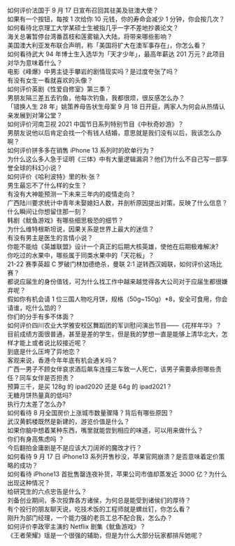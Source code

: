如何评价法国于 9 月 17 日宣布召回其驻美及驻澳大使？  
如果有一个按钮，每按 1 次给你 10 元钱，你的寿命会减少 1 分钟，你会按几次？  
如何看待北京理工大学某硕士生被指几乎一字不差地抄袭论文？  
海关总署暂停台湾番荔枝和莲雾输入大陆，将带来哪些影响？  
美国澳大利亚发布联合声明，称「美国将扩大在澳军事存在」，你怎么看？  
如何看待武大 94 年博士生入选华为「天才少年」，最高年薪达 201 万元？此项目对华为意味着什么？  
电影《峰爆》中男主徒手攀岩的剧情现实吗？是过度夸张了吗？  
有没有女生一看就喜欢的头像？  
如何评价英剧《性爱自修室》第三季？  
男朋友隔三差五去钓鱼，他每次钓鱼，我都很烦，很反感怎么办？  
「错换人生 28 年」姚策养母告状生母案 9 月 18 日开庭，两家人为何会从热情认亲发展到对簿公堂？  
如何评价河南卫视 2021 中国节日系列特别节目《中秋奇妙游》？  
男朋友说他以后肯定会找一个有钱人结婚，意思就是我们没有以后，我该怎么办啊？  
如何评价拼多多在销售 iPhone 13 系列时的砍单行为？  
为什么这么多人急于证明《三体》中有大量逻辑漏洞？他们为什么不自己写一部享誉全球的科幻小说？  
如何评价《哈利波特》里的秋·张？  
男生最忘不了什么样的女生？  
有没有大神能预测一下未来三年内的疫情走向？  
广西陆川要求统计中青年未娶媳妇人数，并剖析原因提出对策，反映了什么信息？  
什么瞬间让你想留住那一刻？  
韩剧《鱿鱼游戏》有哪些细思极恐的细节？  
为什么维特根斯坦说，因果关系是世界上最大的迷信？  
有没有男主是医生的言情小说？  
你能不能给《英雄联盟》设计一个真正的后期大核英雄，使他在后期极难解决?  
你吃过的水果中，哪些属于同类水果中的「天花板」？  
21-22 赛季英超 C 罗破门林加德绝杀，曼联 2:1 逆转西汉姆联，如何评价这场比赛？  
都说应届生的身份值钱，可为什么找工作中越来越觉得各大公司对于应届生都很嫌弃呢？  
假如你有机会请 1 位三国人物吃月饼，规格（50g~150g）*8，安全可食用，你会请谁，吃什么馅的？  
你们的分手有多不体面？  
如何评价四川农业大学雅安校区舞蹈团的军训慰问演出节目——《花样年华》？  
目前成绩方面很普通，甚至是差的学生，但是我的梦想一直是能够上清华北大，怎样才能上或者说比较接近呢？  
到底是什么压垮了异地恋？  
客观来说，香港今年年底有机会通关吗？  
广西一男子不顾女伴哀求酒后飙车连撞三车致一人死亡，该男子需要承担哪些责任？同车女伴是否担责？  
预算三千，是买 128g 的 ipad2020 还是 64g 的 ipad2021？  
无糖月饼热量真的低吗?  
执行力太差了怎么办?  
如何看待 8 月全国房价上涨城市数量骤降？背后有哪些原因？  
武汉黄鹤楼既然是新建的，游览价值是什么？  
如果你脑中想着某种东西，嘴里就能尝到相应的味道，可以用来做什么？  
你们有身高焦虑吗 ？  
今后翻拍金庸剧是不是应该大刀阔斧的魔改才行？  
如何看待 9 月 17 日 iPhone13 系列开售秒没，苹果官网崩溃？是否意味着定价策略的成功？  
如何看待 iPhone13 首批售罄连夜补货，苹果公司市值却蒸发近 3000 亿？为什么出现这种情况？  
给研究生的六点忠告是什么？  
刘备创业期间，多次投靠各方诸侯，为何总是能受到诸侯们的厚待？  
有个投行的朋友聊天说，吃技术饭的工程师就是螺丝钉，你怎么看？  
刚升为部门经理，一个能力强的老员工总不配合我，怎么办？  
如何评价李政宰主演的 Netflix 剧集《鱿鱼游戏》？  
《王者荣耀》瑶是一个很强的辅助，但是为什么大部分玩家都排斥她呢？  

